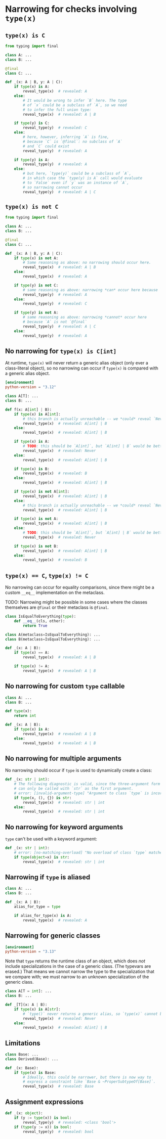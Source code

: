 # Narrowing for checks involving `type(x)`

## `type(x) is C`

```py
from typing import final

class A: ...
class B: ...

@final
class C: ...

def _(x: A | B, y: A | C):
    if type(x) is A:
        reveal_type(x)  # revealed: A
    else:
        # It would be wrong to infer `B` here. The type
        # of `x` could be a subclass of `A`, so we need
        # to infer the full union type:
        reveal_type(x)  # revealed: A | B

    if type(y) is C:
        reveal_type(y)  # revealed: C
    else:
        # here, however, inferring `A` is fine,
        # because `C` is `@final`: no subclass of `A`
        # and `C` could exist
        reveal_type(y)  # revealed: A

    if type(y) is A:
        reveal_type(y)  # revealed: A
    else:
        # but here, `type(y)` could be a subclass of `A`,
        # in which case the `type(y) is A` call would evaluate
        # to `False` even if `y` was an instance of `A`,
        # so narrowing cannot occur
        reveal_type(y)  # revealed: A | C
```

## `type(x) is not C`

```py
from typing import final

class A: ...
class B: ...

@final
class C: ...

def _(x: A | B, y: A | C):
    if type(x) is not A:
        # Same reasoning as above: no narrowing should occur here.
        reveal_type(x)  # revealed: A | B
    else:
        reveal_type(x)  # revealed: A

    if type(y) is not C:
        # same reasoning as above: narrowing *can* occur here because `C` is `@final`
        reveal_type(y)  # revealed: A
    else:
        reveal_type(y)  # revealed: C

    if type(y) is not A:
        # same reasoning as above: narrowing *cannot* occur here
        # because `A` is not `@final`
        reveal_type(y)  # revealed: A | C
    else:
        reveal_type(y)  # revealed: A
```

## No narrowing for `type(x) is C[int]`

At runtime, `type(x)` will never return a generic alias object (only ever a class-literal object),
so no narrowing can occur if `type(x)` is compared with a generic alias object.

```toml
[environment]
python-version = "3.12"
```

```py
class A[T]: ...
class B: ...

def f(x: A[int] | B):
    if type(x) is A[int]:
        # this branch is actually unreachable -- we *could* reveal `Never` here!
        reveal_type(x)  # revealed: A[int] | B
    else:
        reveal_type(x)  # revealed: A[int] | B

    if type(x) is A:
        # TODO: this should be `A[int]`, but `A[int] | B` would be better than `Never`
        reveal_type(x)  # revealed: Never
    else:
        reveal_type(x)  # revealed: A[int] | B

    if type(x) is B:
        reveal_type(x)  # revealed: B
    else:
        reveal_type(x)  # revealed: A[int] | B

    if type(x) is not A[int]:
        reveal_type(x)  # revealed: A[int] | B
    else:
        # this branch is actually unreachable -- we *could* reveal `Never` here!
        reveal_type(x)  # revealed: A[int] | B

    if type(x) is not A:
        reveal_type(x)  # revealed: A[int] | B
    else:
        # TODO: this should be `A[int]`, but `A[int] | B` would be better than `Never`
        reveal_type(x)  # revealed: Never

    if type(x) is not B:
        reveal_type(x)  # revealed: A[int] | B
    else:
        reveal_type(x)  # revealed: B
```

## `type(x) == C`, `type(x) != C`

No narrowing can occur for equality comparisons, since there might be a custom `__eq__`
implementation on the metaclass.

TODO: Narrowing might be possible in some cases where the classes themselves are `@final` or their
metaclass is `@final`.

```py
class IsEqualToEverything(type):
    def __eq__(cls, other):
        return True

class A(metaclass=IsEqualToEverything): ...
class B(metaclass=IsEqualToEverything): ...

def _(x: A | B):
    if type(x) == A:
        reveal_type(x)  # revealed: A | B

    if type(x) != A:
        reveal_type(x)  # revealed: A | B
```

## No narrowing for custom `type` callable

```py
class A: ...
class B: ...

def type(x):
    return int

def _(x: A | B):
    if type(x) is A:
        reveal_type(x)  # revealed: A | B
    else:
        reveal_type(x)  # revealed: A | B
```

## No narrowing for multiple arguments

No narrowing should occur if `type` is used to dynamically create a class:

```py
def _(x: str | int):
    # The following diagnostic is valid, since the three-argument form of `type`
    # can only be called with `str` as the first argument.
    # error: [invalid-argument-type] "Argument to class `type` is incorrect: Expected `str`, found `str | int`"
    if type(x, (), {}) is str:
        reveal_type(x)  # revealed: str | int
    else:
        reveal_type(x)  # revealed: str | int
```

## No narrowing for keyword arguments

`type` can't be used with a keyword argument:

```py
def _(x: str | int):
    # error: [no-matching-overload] "No overload of class `type` matches arguments"
    if type(object=x) is str:
        reveal_type(x)  # revealed: str | int
```

## Narrowing if `type` is aliased

```py
class A: ...
class B: ...

def _(x: A | B):
    alias_for_type = type

    if alias_for_type(x) is A:
        reveal_type(x)  # revealed: A
```

## Narrowing for generic classes

```toml
[environment]
python-version = "3.13"
```

Note that `type` returns the runtime class of an object, which does _not_ include specializations in
the case of a generic class. (The typevars are erased.) That means we cannot narrow the type to the
specialization that we compare with; we must narrow to an unknown specialization of the generic
class.

```py
class A[T = int]: ...
class B: ...

def _[T](x: A | B):
    if type(x) is A[str]:
        # `type()` never returns a generic alias, so `type(x)` cannot be `A[str]`
        reveal_type(x)  # revealed: Never
    else:
        reveal_type(x)  # revealed: A[int] | B
```

## Limitations

```py
class Base: ...
class Derived(Base): ...

def _(x: Base):
    if type(x) is Base:
        # Ideally, this could be narrower, but there is now way to
        # express a constraint like `Base & ~ProperSubtypeOf[Base]`.
        reveal_type(x)  # revealed: Base
```

## Assignment expressions

```py
def _(x: object):
    if (y := type(x)) is bool:
        reveal_type(y)  # revealed: <class 'bool'>
    if (type(y := x)) is bool:
        reveal_type(y)  # revealed: bool
```
